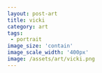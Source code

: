 ```yaml
---
layout: post-art
title: vicki
category: art
tags:
 - portrait
image_size: 'contain' 
image_scale_width: '400px'
image: /assets/art/vicki.png
---
```

